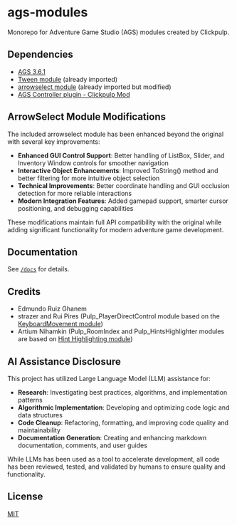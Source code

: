 # ags-modules

Monorepo for Adventure Game Studio (AGS) modules created by Clickpulp.

## Dependencies

* [AGS 3.6.1](https://adventuregamestudio.co.uk/)
* [Tween module](https://github.com/edmundito/ags-tween-module) (already imported)
* [arrowselect module](https://github.com/ericoporto/arrowselect) (already imported but modified)
* [AGS Controller plugin - Clickpulp Mod](https://github.com/clickpulp/AGS-Controller)

## ArrowSelect Module Modifications

The included arrowselect module has been enhanced beyond the original with several key improvements:

* **Enhanced GUI Control Support**: Better handling of ListBox, Slider, and Inventory Window controls for smoother navigation
* **Interactive Object Enhancements**: Improved ToString() method and better filtering for more intuitive object selection
* **Technical Improvements**: Better coordinate handling and GUI occlusion detection for more reliable interactions
* **Modern Integration Features**: Added gamepad support, smarter cursor positioning, and debugging capabilities

These modifications maintain full API compatibility with the original while adding significant functionality for modern adventure game development.

## Documentation

See [`/docs`](./docs/README.md) for details.

## Credits

* Edmundo Ruiz Ghanem
* strazer and Rui Pires (Pulp_PlayerDirectControl module based on the [KeyboardMovement module](https://www.adventuregamestudio.co.uk/forums/modules-plugins-tools/module-keyboardmovement-v1-02/))
* Artium Nihamkin (Pulp_RoomIndex and Pulp_HintsHighlighter modules are based on [Hint Highlighting module](https://www.adventuregamestudio.co.uk/forums/modules-plugins-tools/module-hint-highlighting))

## AI Assistance Disclosure

This project has utilized Large Language Model (LLM) assistance for:

* **Research**: Investigating best practices, algorithms, and implementation patterns
* **Algorithmic Implementation**: Developing and optimizing code logic and data structures
* **Code Cleanup**: Refactoring, formatting, and improving code quality and maintainability
* **Documentation Generation**: Creating and enhancing markdown documentation, comments, and user guides

While LLMs has been used as a tool to accelerate development, all code has been reviewed, tested, and validated by humans to ensure quality and functionality.

## License

[MIT](./LICENSE)
